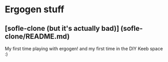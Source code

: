 # Ergogen stuff


## [sofle-clone (but it's actually bad)] (sofle-clone/README.md)
My first time playing with ergogen! and my first time in the DIY Keeb space :)
